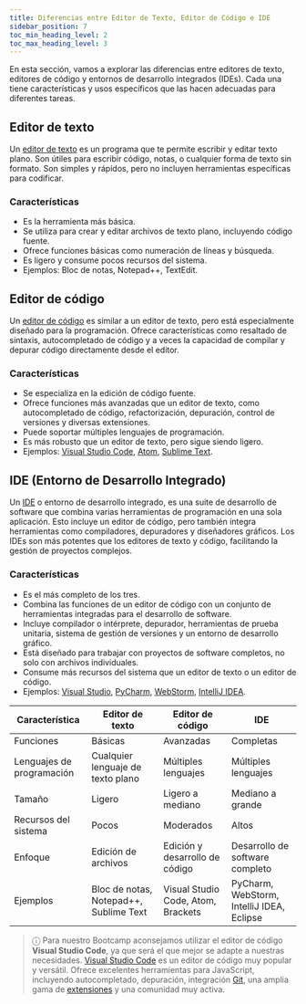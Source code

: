 ```yaml
---
title: Diferencias entre Editor de Texto, Editor de Código e IDE
sidebar_position: 7
toc_min_heading_level: 2
toc_max_heading_level: 3
---
```


En esta sección, vamos a explorar las diferencias entre editores de texto, editores de código y entornos de desarrollo integrados (IDEs). Cada una tiene características y usos específicos que las hacen adecuadas para diferentes tareas.

## **Editor de texto**

Un [editor de texto](https://es.wikipedia.org/wiki/Editor_de_texto) es un programa que te permite escribir y editar texto plano. Son útiles para escribir código, notas, o cualquier forma de texto sin formato. Son simples y rápidos, pero no incluyen herramientas específicas para codificar.

### Características

- Es la herramienta más básica.
- Se utiliza para crear y editar archivos de texto plano, incluyendo código fuente.
- Ofrece funciones básicas como numeración de líneas y búsqueda.
- Es ligero y consume pocos recursos del sistema.
- Ejemplos: Bloc de notas, Notepad++, TextEdit.

## **Editor de código**

Un [editor de código](https://es.wikipedia.org/wiki/Editor_de_c%C3%B3digo_fuente) es similar a un editor de texto, pero está especialmente diseñado para la programación. Ofrece características como resaltado de sintaxis, autocompletado de código y a veces la capacidad de compilar y depurar código directamente desde el editor.

### Características

- Se especializa en la edición de código fuente.
- Ofrece funciones más avanzadas que un editor de texto, como autocompletado de código, refactorización, depuración, control de versiones y diversas extensiones.
- Puede soportar múltiples lenguajes de programación.
- Es más robusto que un editor de texto, pero sigue siendo ligero.
- Ejemplos: [Visual Studio Code](https://code.visualstudio.com/), [Atom](https://atom-editor.cc/), [Sublime Text](https://www.sublimetext.com/).

## **IDE (Entorno de Desarrollo Integrado)**

Un [IDE](https://es.wikipedia.org/wiki/Entorno_de_desarrollo_integrado) o entorno de desarrollo integrado, es una suite de desarrollo de software que combina varias herramientas de programación en una sola aplicación. Esto incluye un editor de código, pero también integra herramientas como compiladores, depuradores y diseñadores gráficos. Los IDEs son más potentes que los editores de texto y código, facilitando la gestión de proyectos complejos.

### Características

- Es el más completo de los tres.
- Combina las funciones de un editor de código con un conjunto de herramientas integradas para el desarrollo de software.
- Incluye compilador o intérprete, depurador, herramientas de prueba unitaria, sistema de gestión de versiones y un entorno de desarrollo gráfico.
- Está diseñado para trabajar con proyectos de software completos, no solo con archivos individuales.
- Consume más recursos del sistema que un editor de texto o un editor de código.
- Ejemplos: [Visual Studio](https://visualstudio.microsoft.com/es/), [PyCharm](https://www.jetbrains.com/pycharm/), [WebStorm](https://www.jetbrains.com/webstorm/), [IntelliJ IDEA](https://www.jetbrains.com/idea/).

| Característica            | Editor de texto                        | Editor de código                   | IDE                                       |
| ------------------------- | -------------------------------------- | ---------------------------------- | ----------------------------------------- |
| Funciones                 | Básicas                                | Avanzadas                          | Completas                                 |
| Lenguajes de programación | Cualquier lenguaje de texto plano      | Múltiples lenguajes                | Múltiples lenguajes                       |
| Tamaño                    | Ligero                                 | Ligero a mediano                   | Mediano a grande                          |
| Recursos del sistema      | Pocos                                  | Moderados                          | Altos                                     |
| Enfoque                   | Edición de archivos                    | Edición y desarrollo de código     | Desarrollo de software completo           |
| Ejemplos                  | Bloc de notas, Notepad++, Sublime Text | Visual Studio Code, Atom, Brackets | PyCharm, WebStorm, IntelliJ IDEA, Eclipse |

> ⓘ Para nuestro Bootcamp aconsejamos utilizar el editor de código **Visual Studio Code**, ya que será el que mejor se adapte a nuestras necesidades. [Visual Studio Code](https://code.visualstudio.com/) es un editor de código muy popular y versátil. Ofrece excelentes herramientas para JavaScript, incluyendo autocompletado, depuración, integración [Git](https://git-scm.com/), una amplia gama de [extensiones](https://marketplace.visualstudio.com/VSCode) y una comunidad muy activa.
